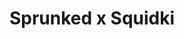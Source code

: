 ---
slug: sprunked-x-squidki
title: Sprunked x Squidki
description: "Sprunked x Squidki is an exciting online game. Play for free directly in your browser!"
icon: /images/new_mods/Sprunked x Sprunki.png
url: https://wowtbc.net/sprunkin/sprunked-x-sprunki/index.html
previewImage: /images/new_mods/Sprunked x Sprunki.png
type: new mods

# SEO配置
seo:
  title: "Sprunked x Squidki - Play Free Online Game | Fun Browser Games"
  description: "Sprunked x Squidki - Play this fun online game for free in your browser. No download required!"
  ogImage: "/images/new_mods/Sprunked x Sprunki.png"
  keywords: "sprunked-x-squidki, online game, browser game, free game, new mods game, play online"

videoUrls:
  - https://www.youtube.com/embed/example1
  - https://www.youtube.com/embed/example2

whyPlay:
  title: "Why Play Sprunked x Squidki?"
  items:
    - "Immersive Gameplay: Sprunked x Squidki offers an engaging and immersive gaming experience that will keep you entertained for hours"
    - "Challenging Levels: Test your skills with increasingly difficult challenges and obstacles"
    - "Beautiful Graphics: Enjoy stunning visuals and smooth animations that bring the game world to life"
    - "Regular Updates: New content and features are added regularly to keep the game fresh and exciting"
    - "Free to Play: Experience all the fun without spending a penny"
    - "Community Features: Connect with other players, share strategies, and compete for high scores"
    - "Cross-Platform: Play on any device with a web browser, no downloads required"

features:
  title: "Key Features of Sprunked x Squidki"
  image: "/images/new_mods/Sprunked x Sprunki.png"
  items:
    - "Intuitive Controls: Easy to learn controls make Sprunked x Squidki accessible for players of all skill levels"
    - "Multiple Game Modes: Enjoy various gameplay options that provide different challenges and experiences"
    - "Character Customization: Personalize your gaming experience with unique characters and items"
    - "Achievement System: Complete special tasks to earn rewards and recognition"
    - "Leaderboards: Compete with players worldwide and see who can achieve the highest scores"

characteristics:
  title: "Game Characteristics"
  image: "/images/new_mods/Sprunked x Sprunki.png"
  items:
    - "Genre: New mods game with elements of strategy and skill"
    - "Difficulty: Suitable for both casual gamers and those seeking a challenge"
    - "Play Time: Quick sessions or extended gameplay, depending on your preference"
    - "Art Style: Vibrant and engaging visuals that enhance the gaming experience"
    - "Sound Design: Immersive audio that complements the gameplay perfectly"

info: "Sprunked x Squidki is an exciting online game that offers players a unique and engaging gaming experience. With its intuitive controls, stunning visuals, and challenging gameplay, Sprunked x Squidki provides hours of entertainment for players of all ages and skill levels. Whether you're looking for a quick gaming session during a break or an extended play session, Sprunked x Squidki delivers an immersive experience that will keep you coming back for more. The game features multiple levels of increasing difficulty, ensuring that players are constantly challenged as they progress. With regular updates adding new content and features, Sprunked x Squidki remains fresh and exciting, providing endless entertainment options for its growing community of players."

howToPlayIntro: "Welcome to Sprunked x Squidki! This guide will walk you through the basics and help you master the game. Whether you're a beginner or looking to improve your skills, these tips and instructions will enhance your gaming experience."

howToPlaySteps:
  - title: "Getting Started"
    description: "Begin your Sprunked x Squidki adventure by familiarizing yourself with the controls. Use your keyboard or mouse to navigate through the game interface. The tutorial will guide you through the basic mechanics and help you understand the objectives."
  - title: "Understanding the Objectives"
    description: "In Sprunked x Squidki, your main goal is to progress through levels by completing specific objectives. Each level presents unique challenges that require different strategies and approaches."
  - title: "Mastering the Controls"
    description: "Practice using the controls to improve your precision and reaction time. Sprunked x Squidki requires quick reflexes and strategic thinking to overcome obstacles and defeat opponents."
  - title: "Utilizing Power-ups"
    description: "Collect power-ups throughout the game to enhance your abilities and overcome difficult challenges. Each power-up offers unique advantages that can be crucial for success."
  - title: "Developing Strategies"
    description: "As you progress in Sprunked x Squidki, develop effective strategies for different scenarios. Analyze patterns, anticipate challenges, and adapt your approach to maximize your performance."

faq:
  title: "Frequently Asked Questions about Sprunked x Squidki"
  items:
    - question: "Is Sprunked x Squidki free to play?"
      answer: "Yes, Sprunked x Squidki is completely free to play directly in your web browser. No downloads or purchases are required to enjoy the full game experience."
    - question: "Can I play Sprunked x Squidki on mobile devices?"
      answer: "Yes, Sprunked x Squidki is optimized for both desktop and mobile play. You can enjoy the game on any device with a web browser and internet connection."
    - question: "Are there any in-game purchases?"
      answer: "While Sprunked x Squidki is free to play, there may be optional in-game purchases available for cosmetic items or additional features that don't affect core gameplay."
    - question: "How often is Sprunked x Squidki updated?"
      answer: "The developers regularly update Sprunked x Squidki with new content, features, and improvements based on player feedback and game performance."
    - question: "Can I play Sprunked x Squidki offline?"
      answer: "Currently, Sprunked x Squidki requires an internet connection to play as it's a browser-based online game."
    - question: "Is Sprunked x Squidki suitable for children?"
      answer: "Yes, Sprunked x Squidki is designed to be family-friendly and suitable for players of all ages."
    - question: "How do I report bugs or issues?"
      answer: "If you encounter any problems while playing Sprunked x Squidki, you can report them through the game's support page or contact the developers directly through their website."
    - question: "Still Have Questions?"
      answer: "If you have additional questions about Sprunked x Squidki that aren't covered in this FAQ, please visit our support center or contact our customer service team for assistance."
---